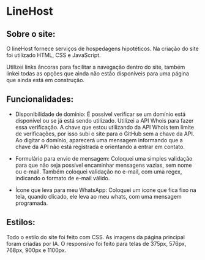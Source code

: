 # LineHost

## Sobre o site:

O lineHost fornece serviços de hospedagens hipotéticos. Na criação do site foi utilizado HTML, CSS e JavaScript.

Utilizei links âncoras para facilitar a navegação dentro do site, também linkei todas as opções que ainda não estão disponíveis para uma página que ainda está em construção.

## Funcionalidades:

- Disponibilidade de domínio: É possível verificar se um domínio está disponível ou se já está sendo utilizado. Utilizei a API Whois para fazer essa verificação. 
A chave que estou utilizando da API Whois tem limite de verificações, por isso subi o site para o GitHub sem a chave da API. Ao digitar o domínio, aparecerá uma mensagem informando que a chave da API não está registrada e orientando a entrar em contato. 

- Formulário para envio de mensagem: Coloquei uma simples validação para que não seja possível encaminhar mensagens vazias, sem nome ou e-mail. Também coloquei validação no e-mail, com uma regex, indicando o formato de e-mail válido.

- Ícone que leva para meu WhatsApp: Coloquei um ícone que fica fixo na tela, quando clicado, ele leva ao meu whats, com uma mensagem programada.

## Estilos:

Todo o estilo do site foi feito com CSS. As imagens da página principal foram criadas por IA. O responsivo foi feito para telas de 375px, 576px, 768px, 900px e 1100px.
